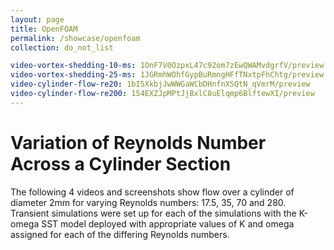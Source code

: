 ```yaml
---
layout: page
title: OpenFOAM
permalink: /showcase/openfoam
collection: do_not_list

video-vortex-shedding-10-ms: 1OnF7V0OzpxL47c92om7zEwQWAMvdgrfV/preview
video-vortex-shedding-25-ms: 1JGRmhWOhfGypBuRmngHFfTNxtpFhChtg/preview
video-cylinder-flow-re20: 1bI5XkbjJwWWGaWCbDHnfnXSQtN_qVmrM/preview
video-cylinder-flow-re200: 154EXZJpMPtJjBxlC8uElqmp6BlftewXI/preview
---
```


# Variation of Reynolds Number Across a Cylinder Section
The following 4 videos and screenshots show flow over a cylinder of diameter 2mm for varying Reynolds numbers: 17.5, 35, 70 and 280. Transient simulations were set up for each of the simulations with the K-omega SST model deployed with appropriate values of K and omega assigned for each of the differing Reynolds numbers.
